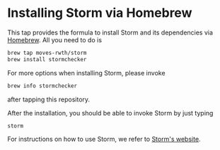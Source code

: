 # Installing Storm via Homebrew

This tap provides the formula to install Storm and its dependencies via [Homebrew](https://brew.sh/).
All you need to do is

```sh
brew tap moves-rwth/storm
brew install stormchecker
``` 

For more options when installing Storm, please invoke

```sh
brew info stormchecker 
```

after tapping this repository.

After the installation, you should be able to invoke Storm by just typing

```sh
storm
```

For instructions on how to use Storm, we refer to [Storm's website](https://www.stormchecker.org/).

